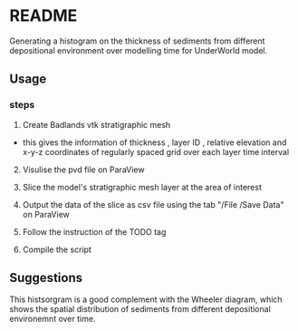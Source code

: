 # README #
Generating a histogram on the thickness of sediments from different depositional environment over modelling time for UnderWorld model.

## Usage ##
### steps ###

1. Create Badlands vtk stratigraphic mesh 
  * this gives the information of thickness , layer ID , relative elevation and x-y-z coordinates of regularly spaced grid over each layer time interval 
  
2. Visulise the pvd file on ParaView

3. Slice the model's stratigraphic mesh layer at the area of interest

4. Output the data of the slice as csv file using the tab "/File /Save Data" on ParaView

5. Follow the instruction of the TODO tag

6. Compile the script



## Suggestions ##
This histsorgram is a good complement with the Wheeler diagram, which shows the spatial distribution of sediments from different depositional environemnt over time. 
